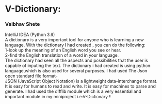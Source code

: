 
<h1>V-Dictionary:</h1>
<h3>Vaibhav Shete</h3>
IntelliJ IDEA (Python 3.6)
<br>
 A dictionary is a very important tool for anyone who is learning a new language.
 With the dictionary I had created , you can do the following: <br>
1-look up the meaning of an English word you see or hear. <br>
2-find the English translation of a word in your language.<br>
The dictionary had seen all the aspects and possibilities that the user is capable of inputing the text.
The dictionary i had created is using python language,which is also used for several purposes.
I had used The Json open standard file format-<br>
JSON (JavaScript Object Notation) is a lightweight data-interchange format. It is easy for humans 
to read and write. It is easy for machines to parse and generate.
I had used the difflib module which is a very essential and important module in my miniproject
i.e:V-Dictionary !!
